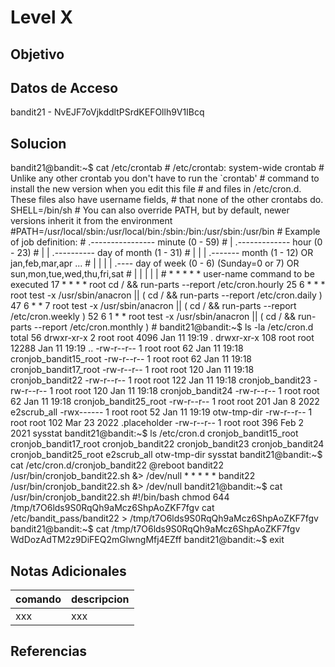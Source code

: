 # Level X
## Objetivo
## Datos de Acceso
bandit21 - NvEJF7oVjkddltPSrdKEFOllh9V1IBcq
## Solucion
bandit21@bandit:~$ cat /etc/crontab # /etc/crontab: system-wide crontab # Unlike any other crontab you don't have to run the `crontab' # command to install the new version when you edit this file # and files in /etc/cron.d. These files also have username fields, # that none of the other crontabs do. SHELL=/bin/sh # You can also override PATH, but by default, newer versions inherit it from the environment #PATH=/usr/local/sbin:/usr/local/bin:/sbin:/bin:/usr/sbin:/usr/bin # Example of job definition: # .---------------- minute (0 - 59) # | .------------- hour (0 - 23) # | | .---------- day of month (1 - 31) # | | | .------- month (1 - 12) OR jan,feb,mar,apr ... # | | | | .---- day of week (0 - 6) (Sunday=0 or 7) OR sun,mon,tue,wed,thu,fri,sat # | | | | | # * * * * * user-name command to be executed 17 * * * * root cd / && run-parts --report /etc/cron.hourly 25 6 * * * root test -x /usr/sbin/anacron || ( cd / && run-parts --report /etc/cron.daily ) 47 6 * * 7 root test -x /usr/sbin/anacron || ( cd / && run-parts --report /etc/cron.weekly ) 52 6 1 * * root test -x /usr/sbin/anacron || ( cd / && run-parts --report /etc/cron.monthly ) # bandit21@bandit:~$ ls -la /etc/cron.d total 56 drwxr-xr-x 2 root root 4096 Jan 11 19:19 . drwxr-xr-x 108 root root 12288 Jan 11 19:19 .. -rw-r--r-- 1 root root 62 Jan 11 19:18 cronjob_bandit15_root -rw-r--r-- 1 root root 62 Jan 11 19:18 cronjob_bandit17_root -rw-r--r-- 1 root root 120 Jan 11 19:18 cronjob_bandit22 -rw-r--r-- 1 root root 122 Jan 11 19:18 cronjob_bandit23 -rw-r--r-- 1 root root 120 Jan 11 19:18 cronjob_bandit24 -rw-r--r-- 1 root root 62 Jan 11 19:18 cronjob_bandit25_root -rw-r--r-- 1 root root 201 Jan 8 2022 e2scrub_all -rwx------ 1 root root 52 Jan 11 19:19 otw-tmp-dir -rw-r--r-- 1 root root 102 Mar 23 2022 .placeholder -rw-r--r-- 1 root root 396 Feb 2 2021 sysstat bandit21@bandit:~$ ls /etc/cron.d cronjob_bandit15_root cronjob_bandit17_root cronjob_bandit22 cronjob_bandit23 cronjob_bandit24 cronjob_bandit25_root e2scrub_all otw-tmp-dir sysstat bandit21@bandit:~$ cat /etc/cron.d/cronjob_bandit22 @reboot bandit22 /usr/bin/cronjob_bandit22.sh &> /dev/null * * * * * bandit22 /usr/bin/cronjob_bandit22.sh &> /dev/null bandit21@bandit:~$ cat /usr/bin/cronjob_bandit22.sh #!/bin/bash chmod 644 /tmp/t7O6lds9S0RqQh9aMcz6ShpAoZKF7fgv cat /etc/bandit_pass/bandit22 > /tmp/t7O6lds9S0RqQh9aMcz6ShpAoZKF7fgv bandit21@bandit:~$ cat /tmp/t7O6lds9S0RqQh9aMcz6ShpAoZKF7fgv WdDozAdTM2z9DiFEQ2mGlwngMfj4EZff bandit21@bandit:~$ exit
## Notas Adicionales
|comando|descripcion|
|-------|-----------|
|xxx|xxx|
## Referencias
